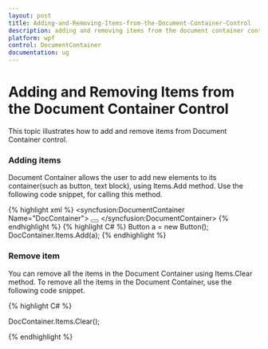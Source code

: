 ```yaml
---
layout: post
title: Adding-and-Removing-Items-from-the-Document-Container-Control
description: adding and removing items from the document container control
platform: wpf
control: DocumentContainer
documentation: ug
---
```


# Adding and Removing Items from the Document Container Control

This topic illustrates how to add and remove items from Document Container control.

### Adding items

Document Container allows the user to add new elements to its container(such as button, text block), using Items.Add method. Use the following code snippet, for calling this method.

{% highlight xml %}
<syncfusion:DocumentContainer Name="DocContainer">
<Button >
</Button>
</syncfusion:DocumentContainer>
{% endhighlight %}
{% highlight C# %}
Button a = new Button();
DocContainer.Items.Add(a);
{% endhighlight %}



### Remove item

You can remove all the items in the Document Container using Items.Clear method. To remove all the items in the Document Container, use the following code snippet.



{% highlight C# %}

DocContainer.Items.Clear();

{% endhighlight %}

